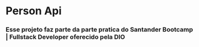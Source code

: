 # Person Api

### Esse projeto faz parte da parte pratica do Santander Bootcamp | Fullstack Developer oferecido pela DIO

